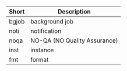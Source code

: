 | Short | Description                  |
|-------|------------------------------|
| bgjob | background job               |
| noti  | notification                 |
| noqa  | NO-QA (NO Quality Assurance) |
| inst  | instance                     |
| fmt   | format                       |
